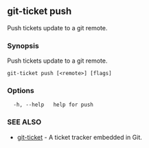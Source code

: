 ## git-ticket push

Push tickets update to a git remote.

### Synopsis

Push tickets update to a git remote.

```
git-ticket push [<remote>] [flags]
```

### Options

```
  -h, --help   help for push
```

### SEE ALSO

* [git-ticket](git-ticket.md)	 - A ticket tracker embedded in Git.

